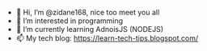 - 👋 Hi, I’m @zidane168, nice too meet you all
- 👀 I’m interested in programming
- 🌱 I’m currently learning AdnoisJS (NODEJS)
- 📫 My tech blog: https://learn-tech-tips.blogspot.com/

<!---
zidane168/zidane168 is a ✨ special ✨ repository because its `README.md` (this file) appears on your GitHub profile.
You can click the Preview link to take a look at your changes.
--->
